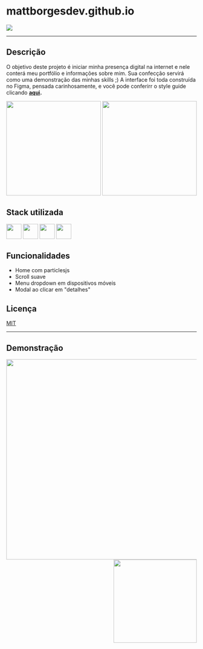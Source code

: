 # mattborgesdev.github.io

<a href="linkedin.com/in/mattborgesdev/" target="_blank"><img src="https://img.shields.io/badge/LinkedIn-0077B5?style=for-the-badge&logo=linkedin&logoColor=white" target="_blank"></a>

<hr/>

## Descrição

O objetivo deste projeto é iniciar minha presença digital na internet e nele conterá meu portfólio e informações sobre mim. Sua confecção servirá como uma demonstração das minhas skills ;) A interface foi toda construída no Figma, pensada carinhosamente, e você pode conferirr o style guide clicando <b><a href=https://github.com/mattborgesdev/mattborgesdev.github.io/blob/main/img/style-guide.png>aqui</a>.</b>

<div style="align: right">
    <img src="https://github.com/mattborgesdev/mattborgesdev.github.io/blob/main/img/website-in-desktop.png" max-width="475px" height="250px"/>
    <img src="https://github.com/mattborgesdev/mattborgesdev.github.io/blob/main/img/website-in-smartphone.png" max-width="200px" height="250px"/>
</div>

## Stack utilizada

<div style="display: inline-block">
    <img src="https://cdn.jsdelivr.net/gh/devicons/devicon/icons/html5/html5-original.svg" width="40px"/>
    <img src="https://cdn.jsdelivr.net/gh/devicons/devicon/icons/css3/css3-original.svg" width="40px"/>
    <img src="https://cdn.jsdelivr.net/gh/devicons/devicon/icons/javascript/javascript-original.svg" width="40px"/>
    <img src="https://cdn.jsdelivr.net/gh/devicons/devicon/icons/figma/figma-original.svg" width="40px"/>
</div>

## Funcionalidades

- Home com particlesjs
- Scroll suave
- Menu dropdown em dispositivos móveis
- Modal ao clicar em "detalhes"

## Licença

[MIT](https://choosealicense.com/licenses/mit/)

<hr/>

## Demonstração

<div style="display: block">
    <img src="https://github.com/mattborgesdev/mattborgesdev.github.io/blob/main/img/website-full-desktop.png" width="530px" align="left">
    <img src="https://github.com/mattborgesdev/mattborgesdev.github.io/blob/main/img/website-full-smartphone.png" width="220px" align="right">
</div>
